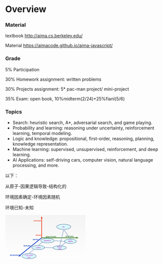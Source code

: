 # Overview

### Material

textbook  http://aima.cs.berkeley.edu/

Material https://aimacode.github.io/aima-javascript/ 

### Grade

5% Participation 

30% Homework assignment: written problems

30% Projects assignment: 5* pac-man project/ mini-project

35% Exam: open book, 10%midterm(2/24)+25%fianl(5/6)

### Topics

- Search: heuristic search, A*, adversarial search, and game playing.
- Probability and learning: reasoning under uncertainty, reinforcement learning, temporal modeling.
- Logic and knowledge: propositional, first-order, reasoning, planning, knowledge representation.
- Machine learning: supervised, unsupervised, reinforcement, and deep learning.
- AI Applications: self-driving cars, computer vision, natural language processing, and more.

以下：

从原子-因果逻辑导致-结构化的

环境因素确定-环境因素随机

环境已知-未知

<img src="notePicture/outline.png" alt="image-20220121200817586" style="zoom:25%;" />
